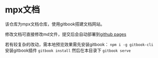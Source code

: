 # mpx文档

该仓库为mpx文档仓库，使用gitbook搭建文档网站。

修改文档可直接修改md文件，提交后会自动部署到[github pages](https://didi.github.io/mpx)

若有较复杂的改动，需本地预览效果需先安装gitbook： `npm i -g gitbook-cli`  
安装gitbook插件 `gitbook install`
然后在本目录下 `gitbook serve`
